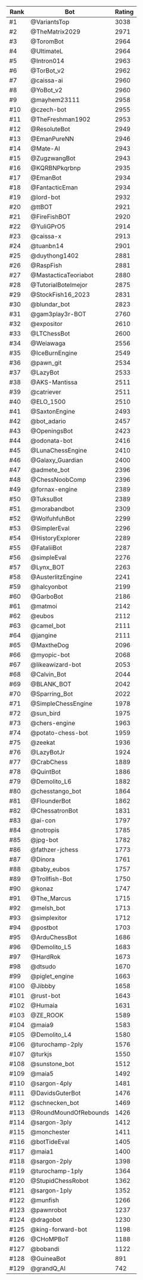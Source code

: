 Rank|Bot|Rating
---|---|---
#1|@VariantsTop|3038
#2|@TheMatrix2029|2971
#3|@ToromBot|2964
#4|@UltimateL|2964
#5|@Intron014|2963
#6|@TorBot_v2|2962
#7|@caissa-ai|2960
#8|@YoBot_v2|2960
#9|@mayhem23111|2958
#10|@czech-bot|2955
#11|@TheFreshman1902|2953
#12|@ResoluteBot|2949
#13|@EmanPureNN|2946
#14|@Mate-AI|2943
#15|@ZugzwangBot|2943
#16|@KQRBNPkqrbnp|2935
#17|@EmanBot|2934
#18|@FantacticEman|2934
#19|@lord-bot|2932
#20|@ttBOT|2921
#21|@FireFishBOT|2920
#22|@YuliGPrO5|2914
#23|@caissa-x|2913
#24|@tuanbn14|2901
#25|@duythong1402|2881
#26|@RaspFish|2881
#27|@MastacticaTeoriabot|2880
#28|@TutorialBotelmejor|2875
#29|@StockFish16_2023|2831
#30|@blundar_bot|2823
#31|@gam3play3r-BOT|2760
#32|@expositor|2610
#33|@LTChessBot|2600
#34|@Weiawaga|2556
#35|@IceBurnEngine|2549
#36|@pawn_git|2534
#37|@LazyBot|2533
#38|@AKS-Mantissa|2511
#39|@catriever|2511
#40|@ELO_1500|2510
#41|@SaxtonEngine|2493
#42|@bot_adario|2457
#43|@OpeningsBot|2423
#44|@odonata-bot|2416
#45|@LunaChessEngine|2410
#46|@Galaxy_Guardian|2400
#47|@admete_bot|2396
#48|@ChessNoobComp|2396
#49|@fornax-engine|2389
#50|@TuksuBot|2389
#51|@morabandbot|2309
#52|@WolfuhfuhBot|2299
#53|@SimplerEval|2296
#54|@HistoryExplorer|2289
#55|@FataliiBot|2287
#56|@simpleEval|2276
#57|@Lynx_BOT|2263
#58|@AusterlitzEngine|2241
#59|@halcyonbot|2199
#60|@GarboBot|2186
#61|@matmoi|2142
#62|@eubos|2112
#63|@camel_bot|2111
#64|@jangine|2111
#65|@MaxtheDog|2096
#66|@myopic-bot|2068
#67|@likeawizard-bot|2053
#68|@Calvin_Bot|2044
#69|@BLANK_BOT|2042
#70|@Sparring_Bot|2022
#71|@SimpleChessEngine|1978
#72|@sun_bird|1975
#73|@chers-engine|1963
#74|@potato-chess-bot|1959
#75|@zeekat|1936
#76|@LazyBotJr|1924
#77|@CrabChess|1889
#78|@QuintBot|1886
#79|@Demolito_L6|1882
#80|@chesstango_bot|1864
#81|@FlounderBot|1862
#82|@ChessatronBot|1831
#83|@ai-con|1797
#84|@notropis|1785
#85|@jpg-bot|1782
#86|@fathzer-jchess|1773
#87|@Dinora|1761
#88|@baby_eubos|1757
#89|@Trollfish-Bot|1750
#90|@konaz|1747
#91|@The_Marcus|1715
#92|@melsh_bot|1713
#93|@simplexitor|1712
#94|@postbot|1703
#95|@ArduChessBot|1686
#96|@Demolito_L5|1683
#97|@HardRok|1673
#98|@dtsudo|1670
#99|@piglet_engine|1663
#100|@Jibbby|1658
#101|@rust-bot|1643
#102|@Humaia|1631
#103|@ZE_ROOK|1589
#104|@maia9|1583
#105|@Demolito_L4|1580
#106|@turochamp-2ply|1576
#107|@turkjs|1550
#108|@sunstone_bot|1512
#109|@maia5|1492
#110|@sargon-4ply|1481
#111|@DavidsGuterBot|1476
#112|@schnecken_bot|1469
#113|@RoundMoundOfRebounds|1426
#114|@sargon-3ply|1412
#115|@monchester|1411
#116|@botTideEval|1405
#117|@maia1|1400
#118|@sargon-2ply|1398
#119|@turochamp-1ply|1364
#120|@StupidChessRobot|1362
#121|@sargon-1ply|1352
#122|@munfish|1266
#123|@pawnrobot|1237
#124|@dragobot|1230
#125|@king-forward-bot|1198
#126|@CHoMPBoT|1188
#127|@bobandi|1122
#128|@GuineaBot|891
#129|@grandQ_AI|742
